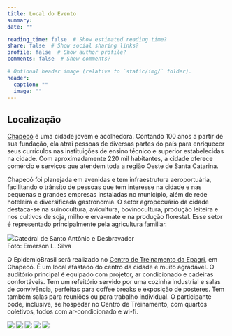 ```yaml
---
title: Local do Evento
summary: 
date: ""

reading_time: false  # Show estimated reading time?
share: false  # Show social sharing links?
profile: false  # Show author profile?
comments: false  # Show comments?

# Optional header image (relative to `static/img/` folder).
header:
  caption: ""
  image: ""
---
```


## Localização

[Chapecó](https://www.guiadoturismobrasil.com/cidade/SC/1068/chapeco) é uma cidade jovem e acolhedora. Contando 100 anos a partir de sua fundação, ela atrai pessoas de diversas partes do país para enriquecer seus currículos nas instituições de ensino técnico e superior estabelecidas na cidade. Com aproximadamente 220 mil habitantes, a cidade oferece comércio e serviços que atendem toda a região Oeste de Santa Catarina. 

Chapecó foi planejada em avenidas e tem infraestrutura aeroportuária, facilitando o trânsito de pessoas que tem interesse na cidade e nas pequenas e grandes empresas instaladas no município, além de rede hoteleira e diversificada gastronomia. O setor agropecuário da cidade destaca-se na suinocultura, avicultura, bovinocultura, produção leiteira e nos cultivos de soja, milho e erva-mate e na produção florestal. Esse setor é representado principalmente pela agricultura familiar.


<img src = "/img/website/chapeco_foto.jpg">Catedral de Santo Antônio e Desbravador  
Foto: Emerson L. Silva

O EpidemioBrasil será realizado no [Centro de Treinamento da Epagri](https://www.epagri.sc.gov.br/index.php/a-epagri/unidades/centro-de-treinamento/), em Chapecó. É um local afastado do centro da cidade e muito agradável. O auditório principal é equipado com projetor, ar condicionado e cadeiras confortáveis. Tem um refeitório servido por uma cozinha industrial e salas de convivência, perfeitas para coffee breaks e exposição de posteres. Tem também salas para reuniões ou para trabalho individual. O participante pode, inclusive, se hospedar no Centro de Treinamento, com quartos coletivos, todos com ar-condicionado e wi-fi.

<img src = "/img/website/evento1.jpg">
<img src = "/img/website/evento2.jpg">
<img src = "/img/website/evento3.jpg">
<img src = "/img/website/evento4.jpg">
<img src = "/img/website/evento5.jpg">




